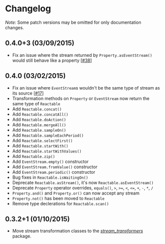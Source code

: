 # Changelog

*Note:* Some patch versions may be omitted for only documentation changes.

## 0.4.0+3 (03/09/2015)

- Fix an issue where the stream returned by `Property.asEventStream()` would still behave like a property [[#38](https://github.com/danschultz/frappe/issues/38)]

## 0.4.0 (03/02/2015)

- Fix an issue where `EventStream`s wouldn't be the same type of stream as its source [[#17](https://github.com/danschultz/frappe/issues/17)]
- Transformation methods on `Property` or `EventStream` now return the same type of `Reactable`
- Add `Reactable.concat()`
- Add `Reactable.concatAll()`
- Add `Reactable.doAction()`
- Add `Reactable.mergeAll()`
- Add `Reactable.sampleOn()`
- Add `Reactable.sampleEachPeriod()`
- Add `Reactable.selectFirst()`
- Add `Reactable.startWith()`
- Add `Reactable.startWithValues()`
- Add `Reactable.zip()`
- Add `EventStream.empty()` constructor
- Add `EventStream.fromValue()` constructor
- Add `EventStream.periodic()` constructor
- Bug fixes in `Reactable.isWaitingOn()`
- Deprecate `Reactable.asStream()`, it's now `Reactable.asEventStream()`
- Deprecate `Property` operator overrides, `equals()`, `>`, `>=`, `<`, `<=`, `+`, `-`, `*`, `/`
- `Property.and()` and `Property.or()` can now accept any stream
- `Property.not()` has been moved to `Reactable`
- Remove type declerations for `Reactable.scan()`

## 0.3.2+1 (01/10/2015)

- Move stream transformation classes to the *[stream_transformers]* package.

[stream_transformers]: https://github.com/frappe-dart/stream_transformers
